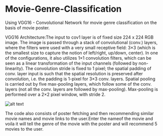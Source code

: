 # Movie-Genre-Classification

Using VGG16 - Convolutional Network for movie genre classification on the basis of movie poster.

VGG16 Architecture:The input to cov1 layer is of fixed size 224 x 224 RGB image. The image is passed through a stack of convolutional (conv.) layers, where the filters were used with a very small receptive field: 3×3 (which is the smallest size to capture the notion of left/right, up/down, center). In one of the configurations, it also utilizes 1×1 convolution filters, which can be seen as a linear transformation of the input channels (followed by non-linearity). The convolution stride is fixed to 1 pixel; the spatial padding of conv. layer input is such that the spatial resolution is preserved after convolution, i.e. the padding is 1-pixel for 3×3 conv. layers. Spatial pooling is carried out by five max-pooling layers, which follow some of the conv.  layers (not all the conv. layers are followed by max-pooling). Max-pooling is performed over a 2×2 pixel window, with stride 2.

![alt text](https://neurohive.io/wp-content/uploads/2018/11/vgg16-neural-network.jpg)

The code also consists of poster fetching and then recommending similar movie names and movie links to the user.Enter the nameof the movie and voila it will tell the genre of the movie with the poster and will recommend 5 movies to the user.
